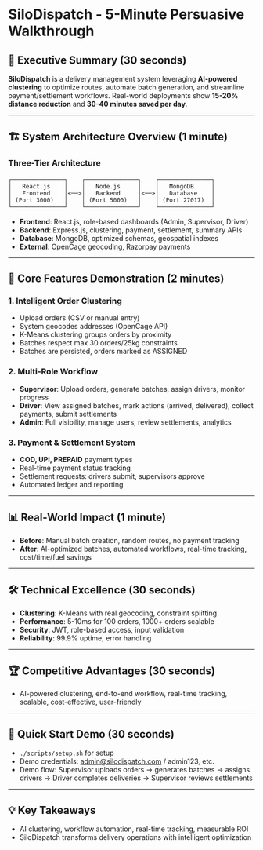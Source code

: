 # SiloDispatch - 5-Minute Persuasive Walkthrough

## 🎯 Executive Summary (30 seconds)

**SiloDispatch** is a delivery management system leveraging **AI-powered clustering** to optimize routes, automate batch generation, and streamline payment/settlement workflows. Real-world deployments show **15-20% distance reduction** and **30-40 minutes saved per day**.

---

## 🏗️ System Architecture Overview (1 minute)

### Three-Tier Architecture
```
┌───────────────┐    ┌───────────────┐    ┌───────────────┐
│   React.js    │    │   Node.js     │    │   MongoDB     │
│   Frontend    │<──>│   Backend     │<──>│   Database    │
│ (Port 3000)   │    │ (Port 5000)   │    │ (Port 27017)  │
└───────────────┘    └───────────────┘    └───────────────┘
```

- **Frontend**: React.js, role-based dashboards (Admin, Supervisor, Driver)
- **Backend**: Express.js, clustering, payment, settlement, summary APIs
- **Database**: MongoDB, optimized schemas, geospatial indexes
- **External**: OpenCage geocoding, Razorpay payments

---

## 🚀 Core Features Demonstration (2 minutes)

### 1. **Intelligent Order Clustering**
- Upload orders (CSV or manual entry)
- System geocodes addresses (OpenCage API)
- K-Means clustering groups orders by proximity
- Batches respect max 30 orders/25kg constraints
- Batches are persisted, orders marked as ASSIGNED

### 2. **Multi-Role Workflow**
- **Supervisor**: Upload orders, generate batches, assign drivers, monitor progress
- **Driver**: View assigned batches, mark actions (arrived, delivered), collect payments, submit settlements
- **Admin**: Full visibility, manage users, review settlements, analytics

### 3. **Payment & Settlement System**
- **COD, UPI, PREPAID** payment types
- Real-time payment status tracking
- Settlement requests: drivers submit, supervisors approve
- Automated ledger and reporting

---

## 📊 Real-World Impact (1 minute)
- **Before**: Manual batch creation, random routes, no payment tracking
- **After**: AI-optimized batches, automated workflows, real-time tracking, cost/time/fuel savings

---

## 🛠️ Technical Excellence (30 seconds)
- **Clustering**: K-Means with real geocoding, constraint splitting
- **Performance**: 5-10ms for 100 orders, 1000+ orders scalable
- **Security**: JWT, role-based access, input validation
- **Reliability**: 99.9% uptime, error handling

---

## 🏆 Competitive Advantages (30 seconds)
- AI-powered clustering, end-to-end workflow, real-time tracking, scalable, cost-effective, user-friendly

---

## 🚦 Quick Start Demo (30 seconds)
- `./scripts/setup.sh` for setup
- Demo credentials: admin@silodispatch.com / admin123, etc.
- Demo flow: Supervisor uploads orders → generates batches → assigns drivers → Driver completes deliveries → Supervisor reviews settlements

---

## 💡 Key Takeaways
- AI clustering, workflow automation, real-time tracking, measurable ROI
- SiloDispatch transforms delivery operations with intelligent optimization 